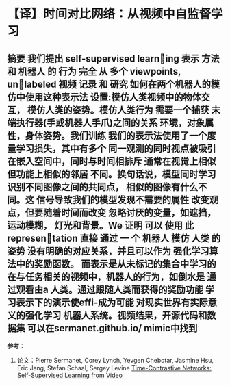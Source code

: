 # 【译】时间对比网络：从视频中自监督学习


**摘要** 我们提出 self-supervised learning 表示 方法 和 机器人 的 行为 完全 从 多个 viewpoints, unlabeled 视频 记录 和 研究
如何在两个机器人的模仿中使用这种表示法
设置:模仿人类视频中的物体交互，
模仿人类的姿势。模仿人类行为
需要一个捕获
末端执行器(手或机器人手爪)之间的关系
环境，对象属性，身体姿势。我们训练
我们的表示法使用了一个度量学习损失，其中有多个
同一观测的同时视点被吸引
在嵌入空间中，同时与时间相排斥
通常在视觉上相似但功能上相似的邻居
不同。换句话说，模型同时学习
识别不同图像之间的共同点，
相似的图像有什么不同。这
信号导致我们的模型发现不需要的属性
改变观点，但要随着时间而改变
忽略讨厌的变量，如遮挡，运动模糊，
灯光和背景。We 证明 可以 使用 此 representation 直接 通过 一 个 机器人 模仿 人类 的 姿势
没有明确的对应关系，并且可以作为
强化学习算法中的奖励函数。
而表示是从未标记的集合中学习的
在与任务相关的视频中，机器人的行为，如倒水是
通过观看由a
人类。通过跟随人类而获得的奖励功能
学习表示下的演示使effi-成为可能
对现实世界有实际意义的强化学习
机器人系统。视频结果，开源代码和数据集
可以在sermanet.github.io/ mimic中找到
---
**参考**：
1. 论文：Pierre Sermanet, Corey Lynch, Yevgen Chebotar, Jasmine Hsu, Eric Jang, Stefan Schaal, Sergey Levine [Time-Contrastive Networks: Self-Supervised Learning from Video](https://arxiv.org/abs/1704.06888)
